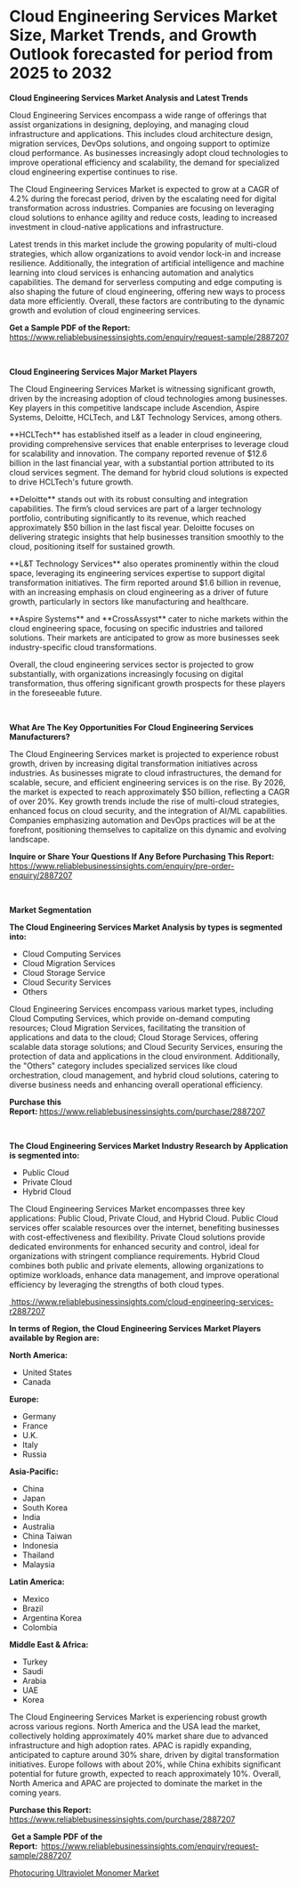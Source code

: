 <p><h1>Cloud Engineering Services Market Size, Market Trends, and Growth Outlook forecasted for period from 2025 to 2032</h1></p><p><strong>Cloud Engineering Services Market Analysis and Latest Trends</strong></p>
<p><p>Cloud Engineering Services encompass a wide range of offerings that assist organizations in designing, deploying, and managing cloud infrastructure and applications. This includes cloud architecture design, migration services, DevOps solutions, and ongoing support to optimize cloud performance. As businesses increasingly adopt cloud technologies to improve operational efficiency and scalability, the demand for specialized cloud engineering expertise continues to rise.</p><p>The Cloud Engineering Services Market is expected to grow at a CAGR of 4.2% during the forecast period, driven by the escalating need for digital transformation across industries. Companies are focusing on leveraging cloud solutions to enhance agility and reduce costs, leading to increased investment in cloud-native applications and infrastructure. </p><p>Latest trends in this market include the growing popularity of multi-cloud strategies, which allow organizations to avoid vendor lock-in and increase resilience. Additionally, the integration of artificial intelligence and machine learning into cloud services is enhancing automation and analytics capabilities. The demand for serverless computing and edge computing is also shaping the future of cloud engineering, offering new ways to process data more efficiently. Overall, these factors are contributing to the dynamic growth and evolution of cloud engineering services.</p></p>
<p><strong>Get a Sample PDF of the Report:&nbsp;</strong> <a href="https://www.reliablebusinessinsights.com/enquiry/request-sample/2887207?utm_campaign=3359&utm_medium=2&utm_source=Github&utm_content=ia&utm_term=14032025&utm_id=cloud-engineering-services">https://www.reliablebusinessinsights.com/enquiry/request-sample/2887207</a></p>
<p>&nbsp;</p>
<p><strong>Cloud Engineering Services Major Market Players</strong></p>
<p><p>The Cloud Engineering Services Market is witnessing significant growth, driven by the increasing adoption of cloud technologies among businesses. Key players in this competitive landscape include Ascendion, Aspire Systems, Deloitte, HCLTech, and L&T Technology Services, among others.</p><p>**HCLTech** has established itself as a leader in cloud engineering, providing comprehensive services that enable enterprises to leverage cloud for scalability and innovation. The company reported revenue of $12.6 billion in the last financial year, with a substantial portion attributed to its cloud services segment. The demand for hybrid cloud solutions is expected to drive HCLTech's future growth.</p><p>**Deloitte** stands out with its robust consulting and integration capabilities. The firm’s cloud services are part of a larger technology portfolio, contributing significantly to its revenue, which reached approximately $50 billion in the last fiscal year. Deloitte focuses on delivering strategic insights that help businesses transition smoothly to the cloud, positioning itself for sustained growth.</p><p>**L&T Technology Services** also operates prominently within the cloud space, leveraging its engineering services expertise to support digital transformation initiatives. The firm reported around $1.6 billion in revenue, with an increasing emphasis on cloud engineering as a driver of future growth, particularly in sectors like manufacturing and healthcare.</p><p>**Aspire Systems** and **CrossAssyst** cater to niche markets within the cloud engineering space, focusing on specific industries and tailored solutions. Their markets are anticipated to grow as more businesses seek industry-specific cloud transformations. </p><p>Overall, the cloud engineering services sector is projected to grow substantially, with organizations increasingly focusing on digital transformation, thus offering significant growth prospects for these players in the foreseeable future.</p></p>
<p>&nbsp;</p>
<p><strong>What Are The Key Opportunities For Cloud Engineering Services Manufacturers?</strong></p>
<p><p>The Cloud Engineering Services market is projected to experience robust growth, driven by increasing digital transformation initiatives across industries. As businesses migrate to cloud infrastructures, the demand for scalable, secure, and efficient engineering services is on the rise. By 2026, the market is expected to reach approximately $50 billion, reflecting a CAGR of over 20%. Key growth trends include the rise of multi-cloud strategies, enhanced focus on cloud security, and the integration of AI/ML capabilities. Companies emphasizing automation and DevOps practices will be at the forefront, positioning themselves to capitalize on this dynamic and evolving landscape.</p></p>
<p><strong>Inquire or Share Your Questions If Any Before Purchasing This Report:</strong> <a href="https://www.reliablebusinessinsights.com/enquiry/pre-order-enquiry/2887207?utm_campaign=3359&utm_medium=2&utm_source=Github&utm_content=ia&utm_term=14032025&utm_id=cloud-engineering-services">https://www.reliablebusinessinsights.com/enquiry/pre-order-enquiry/2887207</a></p>
<p>&nbsp;</p>
<p><strong>Market Segmentation</strong></p>
<p><strong>The Cloud Engineering Services Market Analysis by types is segmented into:</strong></p>
<p><ul><li>Cloud Computing Services</li><li>Cloud Migration Services</li><li>Cloud Storage Service</li><li>Cloud Security Services</li><li>Others</li></ul></p>
<p><p>Cloud Engineering Services encompass various market types, including Cloud Computing Services, which provide on-demand computing resources; Cloud Migration Services, facilitating the transition of applications and data to the cloud; Cloud Storage Services, offering scalable data storage solutions; and Cloud Security Services, ensuring the protection of data and applications in the cloud environment. Additionally, the "Others" category includes specialized services like cloud orchestration, cloud management, and hybrid cloud solutions, catering to diverse business needs and enhancing overall operational efficiency.</p></p>
<p><strong>Purchase this Report:&nbsp;</strong><a href="https://www.reliablebusinessinsights.com/purchase/2887207?utm_campaign=3359&utm_medium=2&utm_source=Github&utm_content=ia&utm_term=14032025&utm_id=cloud-engineering-services">https://www.reliablebusinessinsights.com/purchase/2887207</a></p>
<p>&nbsp;</p>
<p><strong>The Cloud Engineering Services Market Industry Research by Application is segmented into:</strong></p>
<p><ul><li>Public Cloud</li><li>Private Cloud</li><li>Hybrid Cloud</li></ul></p>
<p><p>The Cloud Engineering Services Market encompasses three key applications: Public Cloud, Private Cloud, and Hybrid Cloud. Public Cloud services offer scalable resources over the internet, benefiting businesses with cost-effectiveness and flexibility. Private Cloud solutions provide dedicated environments for enhanced security and control, ideal for organizations with stringent compliance requirements. Hybrid Cloud combines both public and private elements, allowing organizations to optimize workloads, enhance data management, and improve operational efficiency by leveraging the strengths of both cloud types.</p></p>
<p><a href="https://www.reliablebusinessinsights.com/cloud-engineering-services-r2887207?utm_campaign=3359&utm_medium=2&utm_source=Github&utm_content=ia&utm_term=14032025&utm_id=cloud-engineering-services">&nbsp;https://www.reliablebusinessinsights.com/cloud-engineering-services-r2887207</a></p>
<p><strong>In terms of Region, the Cloud Engineering Services Market Players available by Region are:</strong></p>
<p>
    <p> <strong> North America: </strong>
        <ul>
            <li>United States</li>
            <li>Canada</li>
        </ul>
        </p> 
    <p> <strong> Europe: </strong>
        <ul>
            <li>Germany</li>
            <li>France</li>
            <li>U.K.</li>
            <li>Italy</li>
            <li>Russia</li>
        </ul>
        </p> 
    <p> <strong> Asia-Pacific: </strong>
        <ul>
            <li>China</li>
            <li>Japan</li>
            <li>South Korea</li>
            <li>India</li>
            <li>Australia</li>
            <li>China Taiwan</li>
            <li>Indonesia</li>
            <li>Thailand</li>
            <li>Malaysia</li>
        </ul>
        </p> 
    <p> <strong> Latin America: </strong>
        <ul>
            <li>Mexico</li>
            <li>Brazil</li>
            <li>Argentina Korea</li>
            <li>Colombia</li>
        </ul>
        </p> 
    <p> <strong> Middle East & Africa: </strong>
        <ul>
            <li>Turkey</li>
            <li>Saudi</li>
            <li>Arabia</li>
            <li>UAE</li>
            <li>Korea</li>
        </ul>
    </p>
    </p>
<p><p>The Cloud Engineering Services Market is experiencing robust growth across various regions. North America and the USA lead the market, collectively holding approximately 40% market share due to advanced infrastructure and high adoption rates. APAC is rapidly expanding, anticipated to capture around 30% share, driven by digital transformation initiatives. Europe follows with about 20%, while China exhibits significant potential for future growth, expected to reach approximately 10%. Overall, North America and APAC are projected to dominate the market in the coming years.</p></p>
<p><strong>Purchase this Report: </strong><a href="https://www.reliablebusinessinsights.com/purchase/2887207?utm_campaign=3359&utm_medium=2&utm_source=Github&utm_content=ia&utm_term=14032025&utm_id=cloud-engineering-services">https://www.reliablebusinessinsights.com/purchase/2887207</a></p>
<p>&nbsp;<strong>Get a Sample PDF of the Report:&nbsp;&nbsp;</strong><a href="https://www.reliablebusinessinsights.com/enquiry/request-sample/2887207?utm_campaign=3359&utm_medium=2&utm_source=Github&utm_content=ia&utm_term=14032025&utm_id=cloud-engineering-services">https://www.reliablebusinessinsights.com/enquiry/request-sample/2887207</a></p>
<p><strong></strong></p>
<p><p><a href="https://github.com/joshuagarcia509/Market-Research-Report-List-1/blob/main/photocuring-ultraviolet-monomer-market.md?utm_campaign=3359&utm_medium=2&utm_source=Github&utm_content=ia&utm_term=14032025&utm_id=cloud-engineering-services">Photocuring Ultraviolet Monomer Market</a></p></p>